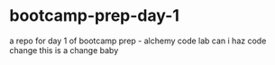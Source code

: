 # bootcamp-prep-day-1
a repo for day 1 of bootcamp prep - alchemy code lab
can i haz code change
this is a change baby

